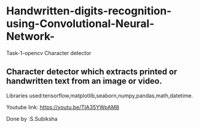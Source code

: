 # Handwritten-digits-recognition-using-Convolutional-Neural-Network-
Task-1-opencv Character detector
## Character detector which extracts printed or handwritten text from an image or video.

Libraries used:tensorflow,matplotlib,seaborn,numpy,pandas,math,datetime.

Youtube link: https://youtu.be/TIA35YWpAM8

Done by :S.Subiksha
